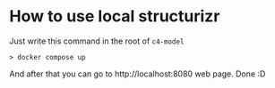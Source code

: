 # How to use local structurizr

Just write this command in the root of `c4-model`

```shell
> docker compose up
```

And after that you can go to http://localhost:8080 web page. Done :D